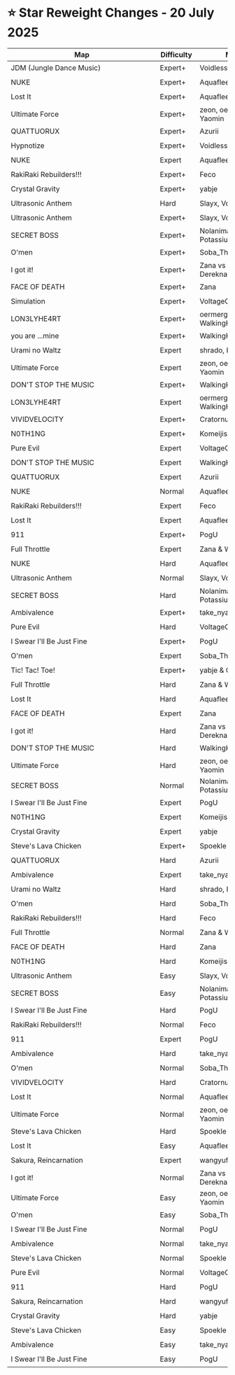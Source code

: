 # ⭐ Star Reweight Changes - 20 July 2025

| <div style="width:325px">Map</div> | <div style="width:75px">Difficulty</div> | <div style="width:200px">Mapper(s)</div> | <div style="width:175px">Star Rating Change</div> |
|-----|------------|-----------|---------------------------------------------------|
| JDM (Jungle Dance Music) | Expert+ | Voidless | ⭐ 12.85 → ⭐ 12.39 |
| NUKE | Expert+ | Aquaflee & Jabob | ⭐ 12.78 → ⭐ 12.73 |
| Lost It | Expert+ | Aquaflee & VoltageO | ⭐ 12.57 → ⭐ 11.63 |
| Ultimate Force | Expert+ | zeon, oermergeesh & Yaomin | ⭐ 12.56 → ⭐ 12.7 |
| QUATTUORUX | Expert+ | Azurii | ⭐ 12.13 → ⭐ 12.15 |
| Hypnotize | Expert+ | Voidless | ⭐ 12.0 → ⭐ 11.96 |
| NUKE | Expert | Aquaflee & Jabob | ⭐ 11.61 → ⭐ 11.93 |
| RakiRaki Rebuilders!!! | Expert+ | Feco | ⭐ 11.57 → ⭐ 11.38 |
| Crystal Gravity | Expert+ | yabje | ⭐ 11.56 → ⭐ 11.12 |
| Ultrasonic Anthem | Hard | Slayx, Voytech & Aqua | ⭐ 11.46 → ⭐ 10.99 |
| Ultrasonic Anthem | Expert+ | Slayx, Voytech & Aqua | ⭐ 11.25 → ⭐ 10.93 |
| SECRET BOSS | Expert+ | Nolanimations & Potassium 737 | ⭐ 11.21 → ⭐ 10.33 |
| O'men | Expert+ | Soba_Thunder | ⭐ 11.05 → ⭐ 11.0 |
| I got it! | Expert+ | Zana vs Xrose & Dereknalox | ⭐ 10.98 → ⭐ 11.06 |
| FACE OF DEATH | Expert+ | Zana | ⭐ 10.81 → ⭐ 9.91 |
| Simulation | Expert+ | VoltageO | ⭐ 10.58 → ⭐ 10.53 |
| LON3LYHE4RT | Expert+ | oermergeesh & WalkingKat | ⭐ 10.46 → ⭐ 10.51 |
| you are ...mine | Expert+ | WalkingKat | ⭐ 10.42 → ⭐ 10.47 |
| Urami no Waltz | Expert | shrado, Hades, & Joshabi | ⭐ 10.21 → ⭐ 11.21 |
| Ultimate Force | Expert | zeon, oermergeesh & Yaomin | ⭐ 9.9 → ⭐ 9.29 |
| DON'T STOP THE MUSIC | Expert+ | WalkingKat & Aquaflee | ⭐ 9.9 → ⭐ 10.02 |
| LON3LYHE4RT | Expert | oermergeesh & WalkingKat | ⭐ 9.85 → ⭐ 10.01 |
| VIVIDVELOCITY | Expert+ | Cratornugget | ⭐ 9.77 → ⭐ 9.95 |
| N0TH1NG | Expert+ | Komeijisan051 | ⭐ 9.67 → ⭐ 9.7 |
| Pure Evil | Expert | VoltageO & Aquaflee | ⭐ 9.56 → ⭐ 9.66 |
| DON'T STOP THE MUSIC | Expert | WalkingKat & Aquaflee | ⭐ 9.5 → ⭐ 9.55 |
| QUATTUORUX | Expert | Azurii | ⭐ 9.39 → ⭐ 9.45 |
| NUKE | Normal | Aquaflee & Jabob | ⭐ 9.34 → ⭐ 9.24 |
| RakiRaki Rebuilders!!! | Expert | Feco | ⭐ 9.33 → ⭐ 10.5 |
| Lost It | Expert | Aquaflee & VoltageO | ⭐ 9.14 → ⭐ 9.03 |
| 911 | Expert+ | PogU | ⭐ 9.09 → ⭐ 8.88 |
| Full Throttle | Expert | Zana & WalkingKat | ⭐ 9.05 → ⭐ 9.75 |
| NUKE | Hard | Aquaflee & Jabob | ⭐ 8.87 → ⭐ 8.65 |
| Ultrasonic Anthem | Normal | Slayx, Voytech & Aqua | ⭐ 8.8 → ⭐ 8.95 |
| SECRET BOSS | Hard | Nolanimations & Potassium 737 | ⭐ 8.79 → ⭐ 8.96 |
| Ambivalence | Expert+ | take_nyan | ⭐ 8.62 → ⭐ 8.71 |
| Pure Evil | Hard | VoltageO & Aquaflee | ⭐ 8.2 → ⭐ 8.15 |
| I Swear I'll Be Just Fine | Expert+ | PogU | ⭐ 8.13 → ⭐ 8.16 |
| O'men | Expert | Soba_Thunder | ⭐ 7.75 → ⭐ 8.31 |
| Tic! Tac! Toe! | Expert+ | yabje & Gabriel | ⭐ 7.69 → ⭐ 7.82 |
| Full Throttle | Hard | Zana & WalkingKat | ⭐ 7.62 → ⭐ 8.05 |
| Lost It | Hard | Aquaflee & VoltageO | ⭐ 7.47 → ⭐ 8.17 |
| FACE OF DEATH | Expert | Zana | ⭐ 7.34 → ⭐ 8.31 |
| I got it! | Hard | Zana vs Xrose & Dereknalox | ⭐ 7.28 → ⭐ 7.61 |
| DON'T STOP THE MUSIC | Hard | WalkingKat & Aquaflee | ⭐ 6.99 → ⭐ 6.9 |
| Ultimate Force | Hard | zeon, oermergeesh & Yaomin | ⭐ 6.84 → ⭐ 7.39 |
| SECRET BOSS | Normal | Nolanimations & Potassium 737 | ⭐ 6.74 → ⭐ 7.32 |
| I Swear I'll Be Just Fine | Expert | PogU | ⭐ 6.72 → ⭐ 6.57 |
| N0TH1NG | Expert | Komeijisan051 | ⭐ 6.63 → ⭐ 7.07 |
| Crystal Gravity | Expert | yabje | ⭐ 6.42 → ⭐ 7.16 |
| Steve's Lava Chicken | Expert+ | Spoekle & yabje | ⭐ 6.24 → ⭐ 5.96 |
| QUATTUORUX | Hard | Azurii | ⭐ 6.13 → ⭐ 6.29 |
| Ambivalence | Expert | take_nyan | ⭐ 5.85 → ⭐ 6.64 |
| Urami no Waltz | Hard | shrado, Hades, & Joshabi | ⭐ 5.84 → ⭐ 8.24 |
| O'men | Hard | Soba_Thunder | ⭐ 5.79 → ⭐ 7.27 |
| RakiRaki Rebuilders!!! | Hard | Feco | ⭐ 5.77 → ⭐ 6.61 |
| Full Throttle | Normal | Zana & WalkingKat | ⭐ 5.76 → ⭐ 6.45 |
| FACE OF DEATH | Hard | Zana | ⭐ 5.68 → ⭐ 7.0 |
| N0TH1NG | Hard | Komeijisan051 | ⭐ 5.48 → ⭐ 5.93 |
| Ultrasonic Anthem | Easy | Slayx, Voytech & Aqua | ⭐ 5.42 → ⭐ 7.52 |
| SECRET BOSS | Easy | Nolanimations & Potassium 737 | ⭐ 5.21 → ⭐ 5.5 |
| I Swear I'll Be Just Fine | Hard | PogU | ⭐ 5.14 → ⭐ 5.77 |
| RakiRaki Rebuilders!!! | Normal | Feco | ⭐ 5.0 → ⭐ 5.35 |
| 911 | Expert | PogU | ⭐ 4.9 → ⭐ 6.02 |
| Ambivalence | Hard | take_nyan | ⭐ 4.87 → ⭐ 5.92 |
| O'men | Normal | Soba_Thunder | ⭐ 4.83 → ⭐ 5.86 |
| VIVIDVELOCITY | Hard | Cratornugget | ⭐ 4.8 → ⭐ 4.76 |
| Lost It | Normal | Aquaflee & VoltageO | ⭐ 4.71 → ⭐ 5.86 |
| Ultimate Force | Normal | zeon, oermergeesh & Yaomin | ⭐ 4.69 → ⭐ 6.13 |
| Steve's Lava Chicken | Hard | Spoekle & yabje | ⭐ 4.66 → ⭐ 4.61 |
| Lost It | Easy | Aquaflee & VoltageO | ⭐ 4.57 → ⭐ 4.92 |
| Sakura, Reincarnation | Expert | wangyufy | ⭐ 4.52 → ⭐ 6.31 |
| I got it! | Normal | Zana vs Xrose & Dereknalox | ⭐ 4.46 → ⭐ 5.56 |
| Ultimate Force | Easy | zeon, oermergeesh & Yaomin | ⭐ 4.45 → ⭐ 4.85 |
| O'men | Easy | Soba_Thunder | ⭐ 4.4 → ⭐ 4.93 |
| I Swear I'll Be Just Fine | Normal | PogU | ⭐ 4.37 → ⭐ 5.01 |
| Ambivalence | Normal | take_nyan | ⭐ 4.36 → ⭐ 5.09 |
| Steve's Lava Chicken | Normal | Spoekle & yabje | ⭐ 4.34 → ⭐ 4.04 |
| Pure Evil | Normal | VoltageO & Aquaflee | ⭐ 4.32 → ⭐ 5.72 |
| 911 | Hard | PogU | ⭐ 4.22 → ⭐ 4.61 |
| Sakura, Reincarnation | Hard | wangyufy | ⭐ 4.11 → ⭐ 4.85 |
| Crystal Gravity | Hard | yabje | ⭐ 4.02 → ⭐ 5.62 |
| Steve's Lava Chicken | Easy | Spoekle & yabje | ⭐ 3.94 → ⭐ 3.64 |
| Ambivalence | Easy | take_nyan | ⭐ 3.89 → ⭐ 4.5 |
| I Swear I'll Be Just Fine | Easy | PogU | ⭐ 3.53 → ⭐ 4.08 |